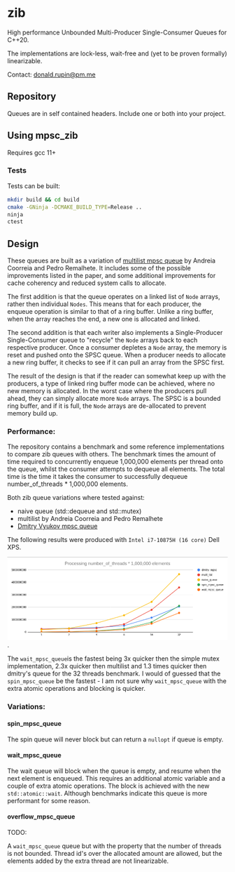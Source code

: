 # zib

High performance Unbounded Multi-Producer Single-Consumer Queues for C++20.

The implementations are lock-less, wait-free and (yet to be proven formally) linearizable.

Contact: donald.rupin@pm.me

## Repository 

Queues are in self contained headers. Include one or both into your project.

## Using mpsc_zib

Requires gcc 11+

### Tests

Tests can be built:
```bash
mkdir build && cd build
cmake -GNinja -DCMAKE_BUILD_TYPE=Release ..
ninja
ctest
```

## Design 

These queues are built as a variation of [multilist mpsc queue](https://github.com/pramalhe/ConcurrencyFreaks/blob/master/papers/multilist-2017.pdf) by Andreia Coorreia and Pedro Remalhete. It includes some of the possible improvements listed in the paper, and some additional improvements for cache coherency and reduced system calls to allocate.

The first addition is that the queue operates on a linked list of `Node` arrays, rather then individual `Nodes`. This means that for each producer, the enqueue operation is similar to that of a ring buffer. Unlike a ring buffer, when the array reaches the end, a new one is allocated and linked. 

The second addition is that each writer also implements a Single-Producer Single-Consumer queue to "recycle" the `Node` arrays back to each respective producer. Once a consumer depletes a `Node` array, the memory is reset and pushed onto the SPSC queue. When a producer needs to allocate a new ring buffer, it checks to see if it can pull an array from the SPSC first.

The result of the design is that if the reader can somewhat keep up with the producers, a type of linked ring buffer mode can be achieved, where no new memory is allocated. In the worst case where the producers pull ahead, they can simply allocate more `Node` arrays. The SPSC is a bounded ring buffer, and if it is full, the `Node` arrays are de-allocated to prevent memory build up.

### Performance:

The repository contains a benchmark and some reference implementations to compare zib queues with others. The benchmark times the amount of time required to concurrently enqueue 1,000,000 elements per thread onto the queue, whilst the consumer attempts to dequeue all elements. The total time is the time it takes the consumer to successfully dequeue number_of_threads * 1,000,000 elements. 

Both zib queue variations where tested against:
- naive queue (std::dequeue and std::mutex)
- multilist by Andreia Coorreia and Pedro Remalhete
- [Dmitry Vyukov mpsc queue](https://www.1024cores.net/home/lock-free-algorithms/queues/non-intrusive-mpsc-node-based-queue) 

The following results were produced with `Intel i7-10875H (16 core)` Dell XPS. 

![Results](images/benchmark.png).

The `wait_mpsc_queue`is the fastest being 3x quicker then the simple mutex implementation, 2.3x quicker then multilist and 1.3 times quicker then dmitry's queue for the 32 threads benchmark. I would of guessed that the `spin_mpsc_queue` be the fastest - I am not sure why `wait_mpsc_queue` with the extra atomic operations and blocking is quicker. 

### Variations:

#### spin_mpsc_queue

The spin queue will never block but can return a `nullopt` if queue is empty.

#### wait_mpsc_queue

The wait queue will block when the queue is empty, and resume when the next element is enqueued. This requires an additional atomic variable and a couple of extra atomic operations. The block is achieved with the new `std::atomic::wait`. Although benchmarks indicate this queue is more performant for some reason. 

#### overflow_mpsc_queue

TODO:

A `wait_mpsc_queue` queue but with the property that the number of threads is not bounded. Thread id's over the allocated amount are allowed, but the elements added by the extra thread are not linearizable.


